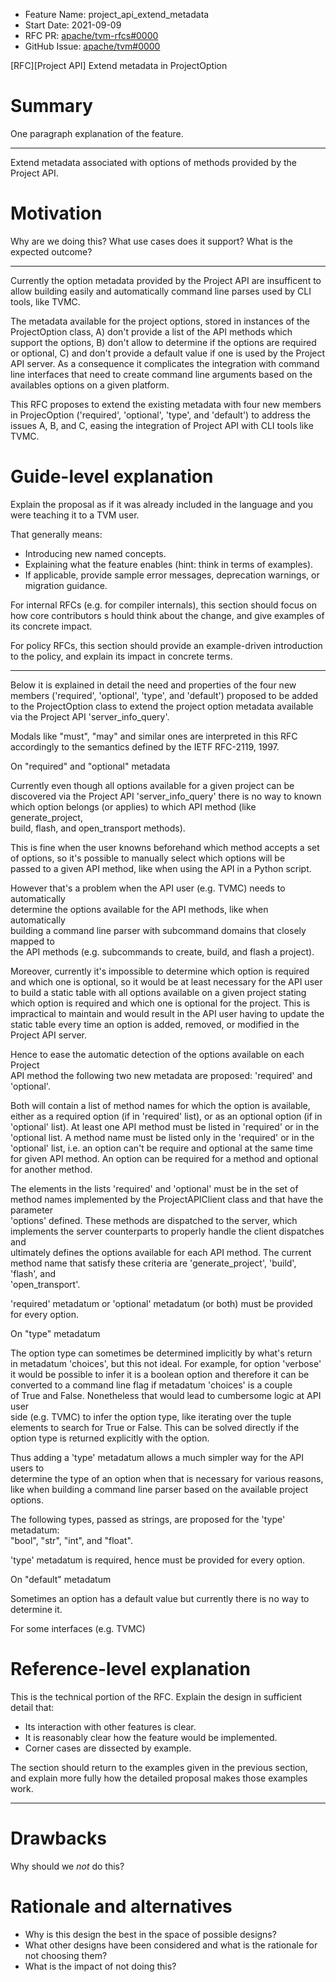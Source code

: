 - Feature Name: project_api_extend_metadata
- Start Date: 2021-09-09
- RFC PR: [apache/tvm-rfcs#0000](https://github.com/apache/tvm-rfcs/pull/0000)
- GitHub Issue: [apache/tvm#0000](https://github.com/apache/tvm/issues/0000)

[RFC][Project API] Extend metadata in ProjectOption

# Summary
[summary]: #summary

One paragraph explanation of the feature.

----

Extend metadata associated with options of methods provided by the Project API.


# Motivation
[motivation]: #motivation

Why are we doing this? What use cases does it support? What is the expected outcome?

----

Currently the option metadata provided by the Project API are insufficent to
allow building easily and automatically command line parses used by CLI tools,
like TVMC.

The metadata available for the project options, stored in instances of the 
ProjectOption class, A) don't provide a list of the API methods which support
the options, B) don't allow to determine if the options are required or
optional, C) and don't provide a default value if one is used by the Project
API server. As a consequence it complicates the integration with command line
interfaces that need to create command line arguments based on the availables
options on a given platform.

This RFC proposes to extend the existing metadata with four new members in
ProjecOption ('required', 'optional', 'type', and 'default') to address the
issues A, B, and C, easing the integration of Project API with CLI tools like
TVMC.


# Guide-level explanation
[guide-level-explanation]: #guide-level-explanation

Explain the proposal as if it was already included in the language and you were teaching it to a TVM user. 

That generally means:

- Introducing new named concepts.
- Explaining what the feature enables (hint: think in terms of examples).
- If applicable, provide sample error messages, deprecation warnings, or migration guidance.

For internal RFCs (e.g. for compiler internals), this section should focus on how core contributors s
hould think about the change, and give examples of its concrete impact. 

For policy RFCs, this section should provide an example-driven introduction to the policy, 
  and explain its impact in concrete terms.

----

Below it is explained in detail the need and properties of the four new members
('required', 'optional', 'type', and 'default') proposed to be added to the
ProjectOption class to extend the project option metadata available via the
Project API 'server_info_query'.

Modals like "must", "may" and similar ones are interpreted in this RFC          
accordingly to the semantics defined by the IETF RFC-2119, 1997.
                                                                                
On "required" and "optional" metadata                                           
                                                                                
Currently even though all options available for a given project can be          
discovered via the Project API 'server_info_query' there is no way to known     
which option belongs (or applies) to which API method (like generate_project,      
build, flash, and open_transport methods).                                              
                                                                                
This is fine when the user knowns beforehand which method accepts a set         
of options, so it's possible to manually select which options will be           
passed to a given API method, like when using the API in a Python script.       
                                                                                
However that's a problem when the API user (e.g. TVMC) needs to automatically   
determine the options available for the API methods, like when automatically    
building a command line parser with subcommand domains that closely mapped to   
the API methods (e.g. subcommands to create, build, and flash a project).       
                                                                                
Moreover, currently it's impossible to determine which option is required       
and which one is optional, so it would be at least necessary for the API user to
build a static table with all options available on a given project stating      
which option is required and which one is optional for the project. This is
impractical to maintain and  would result in the API user having to update the
static table every time an option is added, removed, or modified in the Project
API server.                
                                                                                
Hence to ease the automatic detection of the options available on each Project  
API method the following two new metadata are proposed: 'required' and
'optional'.  
                                                                                
Both will contain a list of method names for which the option is available,
either as a required option (if in 'required' list), or as an optional option
(if in 'optional' list). At least one API method must be listed in 'required' or
in the 'optional list. A method name must be listed only in the 'required' or in
the 'optional' list, i.e. an option can't be require and optional at the same
time for given API method. An option can be required for a method and optional
for another method.                                                    
                                                                                
The elements in the lists 'required' and 'optional' must be in the set of method
names implemented by the ProjectAPIClient class and that have the parameter     
'options' defined. These methods are dispatched to the server, which implements 
the server counterparts to properly handle the client dispatches and            
ultimately defines the options available for each API method. The current method
name that satisfy these criteria are 'generate_project', 'build', 'flash', and  
'open_transport'.                                                               
                                                                                
'required' metadatum or 'optional' metadatum (or both) must be provided for
every option.                                                                   
                                                                                
On "type" metadatum                                                             
                                                                                
The option type can sometimes be determined implicitly by what's return         
in metadatum 'choices', but this not ideal. For example, for option 'verbose' it
would be possible to infer it is a boolean option and therefore it can be       
converted to a command line flag if metadatum 'choices' is a couple             
of True and False. Nonetheless that would lead to cumbersome logic at API user  
side (e.g. TVMC) to infer the option type, like iterating over the tuple        
elements to search for True or False. This can be solved directly if the option 
type is returned explicitly with the option.                                      
                                                                                
Thus adding a 'type' metadatum allows a much simpler way for the API users to   
determine the type of an option when that is necessary for various reasons, like
when building a command line parser based on the available project options.     
                                                                                
The following types, passed as strings, are proposed for the 'type' metadatum:  
"bool", "str", "int", and "float".                                              
                                                                                
'type' metadatum is required, hence must be provided for every option.          
                                                                                
On "default" metadatum                                                          
                                                                                
Sometimes an option has a default value but currently there is no way to        
determine it.                                                                   
                                                                                
For some interfaces (e.g. TVMC)        


# Reference-level explanation
[reference-level-explanation]: #reference-level-explanation

This is the technical portion of the RFC. Explain the design in sufficient detail that:

- Its interaction with other features is clear.
- It is reasonably clear how the feature would be implemented.
- Corner cases are dissected by example.

The section should return to the examples given in the previous section, 
and explain more fully how the detailed proposal makes those examples work.

---- 

# Drawbacks
[drawbacks]: #drawbacks

Why should we *not* do this?

# Rationale and alternatives
[rationale-and-alternatives]: #rationale-and-alternatives

- Why is this design the best in the space of possible designs?
- What other designs have been considered and what is the rationale for not choosing them?
- What is the impact of not doing this?
